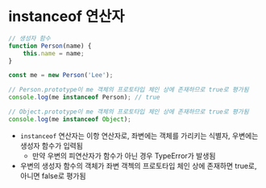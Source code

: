 # instanceof 연산자

```js
// 생성자 함수
function Person(name) {
	this.name = name;
}

const me = new Person('Lee');

// Person.prototype이 me 객체의 프로토타입 체인 상에 존재하므로 true로 평가됨
console.log(me instanceof Person); // true

// Object.prototype이 me 객체의 프로토타입 체인 상에 존재하므로 true로 평가됨
console.log(me instanceof Object);
```

* `instanceof` 연산자는 이항 연산자로, 좌변에는 객체를 가리키는 식별자, 우변에는 생성자 함수가 입력됨
	* 만약 우변의 피연산자가 함수가 아닌 경우 TypeError가 발생됨
* 우변의 생성자 함수의 객체가 좌변 객첵의 프로토타입 체인 상에 존재하면 true로, 아니면 false로 평가됨